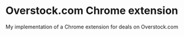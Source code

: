 Overstock.com Chrome extension
==========================

My implementation of a Chrome extension for deals on  Overstock.com
